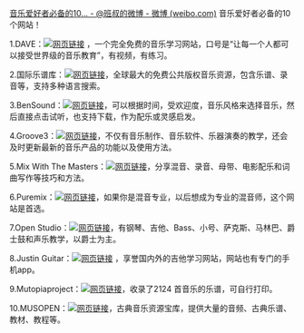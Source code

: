 [音乐爱好者必备的10... - @班叔的微博 - 微博 (weibo.com)](https://weibo.com/5198011111/Mf7zsB6T7?pagetype=fav)
音乐爱好者必备的10个网站！  
  
1.DAVE：[![](http://h5.sinaimg.cn/upload/2015/09/25/3/timeline_card_small_web_default.png)网页链接](https://weibo.cn/sinaurl?u=http%3A%2F%2Fwww.daveconservatoire.org%2F) ，一个完全免费的音乐学习网站，口号是“让每一个人都可以接受世界级的音乐教育”，有视频，有练习。  
  
2.国际乐谱库：[![](http://h5.sinaimg.cn/upload/2015/09/25/3/timeline_card_small_web_default.png)网页链接](https://weibo.cn/sinaurl?u=https%3A%2F%2Fcn.imslp.org%2F)，全球最大的免费公共版权音乐资源，包含乐谱、录音等，支持多种语言搜索。  
  
3.BenSound：[![](http://h5.sinaimg.cn/upload/2015/09/25/3/timeline_card_small_web_default.png)网页链接](https://weibo.cn/sinaurl?u=https%3A%2F%2Fwww.bensound.com%2F)，可以根据时间，受欢迎度，音乐风格来选择音乐，然后直接点击试听，也支持下载，作为配乐或灵感启发。  
  
4.Groove3：[![](http://h5.sinaimg.cn/upload/2015/09/25/3/timeline_card_small_web_default.png)网页链接](https://weibo.cn/sinaurl?u=https%3A%2F%2Fwww.groove3.com)，不仅有音乐制作、音乐软件、乐器演奏的教学，还会及时更新最新的音乐产品的功能以及使用方法。  
  
5.Mix With The Masters：[![](http://h5.sinaimg.cn/upload/2015/09/25/3/timeline_card_small_web_default.png)网页链接](https://weibo.cn/sinaurl?u=https%3A%2F%2Fmixwiththemasters.com)，分享混音、录音、母带、电影配乐和词曲写作等技巧和方法。  
  
6.Puremix：[![](http://h5.sinaimg.cn/upload/2015/09/25/3/timeline_card_small_web_default.png)网页链接](https://weibo.cn/sinaurl?u=https%3A%2F%2Fwww.puremix.net)，如果你是混音专业，以后想成为专业的混音师，这个网站是首选。  
  
7.Open Studio：[![](http://h5.sinaimg.cn/upload/2015/09/25/3/timeline_card_small_web_default.png)网页链接](https://weibo.cn/sinaurl?u=https%3A%2F%2Fwww.openstudiojazz.com)，有钢琴、吉他、Bass、小号、萨克斯、马林巴、爵士鼓和声乐教学，以爵士为主。  
  
8.Justin Guitar：[![](http://h5.sinaimg.cn/upload/2015/09/25/3/timeline_card_small_web_default.png)网页链接](https://weibo.cn/sinaurl?u=https%3A%2F%2Fwww.justinguitar.com%2F) ，享誉国内外的吉他学习网站，网站也有专门的手机app。  
  
9.Mutopiaproject：[![](http://h5.sinaimg.cn/upload/2015/09/25/3/timeline_card_small_web_default.png)网页链接](https://weibo.cn/sinaurl?u=https%3A%2F%2Fwww.mutopiaproject.org%2F)，收录了2124 首音乐的乐谱，可自行打印。  
  
10.MUSOPEN：[![](http://h5.sinaimg.cn/upload/2015/09/25/3/timeline_card_small_web_default.png)网页链接](https://weibo.cn/sinaurl?u=https%3A%2F%2Fmusopen.org%2F)，古典音乐资源宝库，提供大量的音频、古典乐谱、教材、教程等。